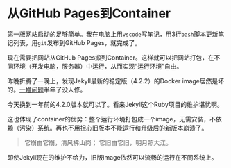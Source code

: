 # 从GitHub Pages到Container

第一版网站启动的足够简单。我在电脑上用`vscode`写笔记，用3行[`bash`脚本](https://github.com/lzztt/onenow/blob/b7cdde585b23c219adfe169bde28b5d9cb232d59/update_home.sh)更新笔记列表，用`git`发布到GitHub Pages，就完成了。

现在需要把网站从GitHub Pages搬到Container。这样就可以把网站打包，在不同环境（开发电脑，服务器）中运行，从而实现“运行环境”自由。

昨晚折腾了一晚上，发现Jekyll最新的稳定版（4.2.2）的Docker image居然是坏的。[一堆问题](https://github.com/envygeeks/jekyll-docker/issues)半年了没人修。

今天换到一年前的4.2.0版本就可以了。看来Jekyll这个Ruby项目的维护堪忧啊。

这也体现了container的优势：整个运行环境打包成一个image，无需安装，不依赖（污染）系统。再也不用担心旧版本不能运行和升级后的新版本崩溃了。
> 它崩由它崩，清风拂山岗；
> 它旧由它旧，明月照大江。

即使Jekyll现在的维护不给力，旧版image依然可以流畅的运行在不同系统上。
